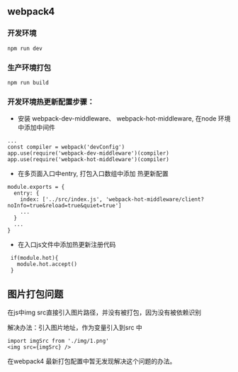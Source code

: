 ## webpack4

### 开发环境

```
npm run dev
```

### 生产环境打包
```
npm run build
```

### 开发环境热更新配置步骤：

- 安装 webpack-dev-middleware、 webpack-hot-middleware, 在node 环境中添加中间件

```
...
const compiler = webpack('devConfig')
app.use(require('webpack-dev-middleware')(compiler)
app.use(require('webpack-hot-middleware')(compiler)
```

- 在多页面入口中entry, 打包入口数组中添加 热更新配置
```
module.exports = {
  entry: {
    index: ['../src/index.js', 'webpack-hot-middleware/client?noInfo=true&reload=true&quiet=true']
    ...
  }
  ...
}
```

- 在入口js文件中添加热更新注册代码

```
 if(module.hot){
   module.hot.accept()
 }
```

## 图片打包问题
在js中img src直接引入图片路径，并没有被打包，因为没有被依赖识别

解决办法：引入图片地址，作为变量引入到src 中
```
import imgSrc from './img/1.png'
<img src={imgSrc} />
```

在webpack4 最新打包配置中暂无发现解决这个问题的办法。




